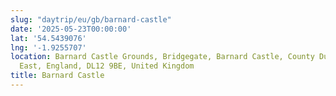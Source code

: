 ```yaml
---
slug: "daytrip/eu/gb/barnard-castle"
date: '2025-05-23T00:00:00'
lat: '54.5439076'
lng: '-1.9255707'
location: Barnard Castle Grounds, Bridgegate, Barnard Castle, County Durham, North
  East, England, DL12 9BE, United Kingdom
title: Barnard Castle
---
```



